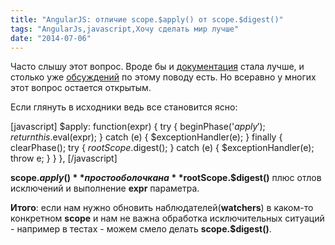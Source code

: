 ```yaml
---
title: "AngularJS: отличие scope.$apply() от scope.$digest()"
tags: "AngularJs,javascript,Хочу сделать мир лучше"
date: "2014-07-06"
---
```


Часто слышу этот вопрос. Вроде бы и [документация](https://docs.angularjs.org/api/ng/type/$rootScope.Scope#$apply "docs.angularjs.org") стала лучше, и столько уже [обсуждений](https://stackoverflow.com/questions/18697745/apply-vs-digest-in-directive-testing "stackoverflow.com") по этому поводу есть. Но всеравно у многих этот вопрос остается открытым.

Если глянуть в исходники ведь все становится ясно:

\[javascript\] $apply: function(expr) { try { beginPhase('$apply'); return this.$eval(expr); } catch (e) { $exceptionHandler(e); } finally { clearPhase(); try { $rootScope.$digest(); } catch (e) { $exceptionHandler(e); throw e; } } }, \[/javascript\]

**scope.$apply()** просто оболочка на **$rootScope.$digest()** плюс отлов исключений и выполнение **expr** параметра.

**Итого**: если нам нужно обновить наблюдателей(**watchers**) в каком-то конкретном **scope** и нам не важна обработка исключительных ситуаций - например в тестах - можем смело делать **scope.$digest()**.
